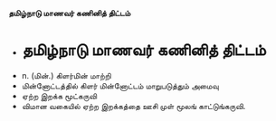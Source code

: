 **தமிழ்நாடு மாணவர் கணினித் திட்டம்**
- # தமிழ்நாடு மாணவர் கணினித் திட்டம்
- n. (மின்.) கிளர்மின் மாற்றி
- மின்னோட்டத்தில் கிளர் மின்னோட்டம் மாறுபடுத்தும் அமைவு
- ஏற்ற இறக்க மூட்கருவி
- விமான வகையில் ஏற்ற இறக்கத்தை ஊசி முள் மூலங் காட்டுங்கருவி.

